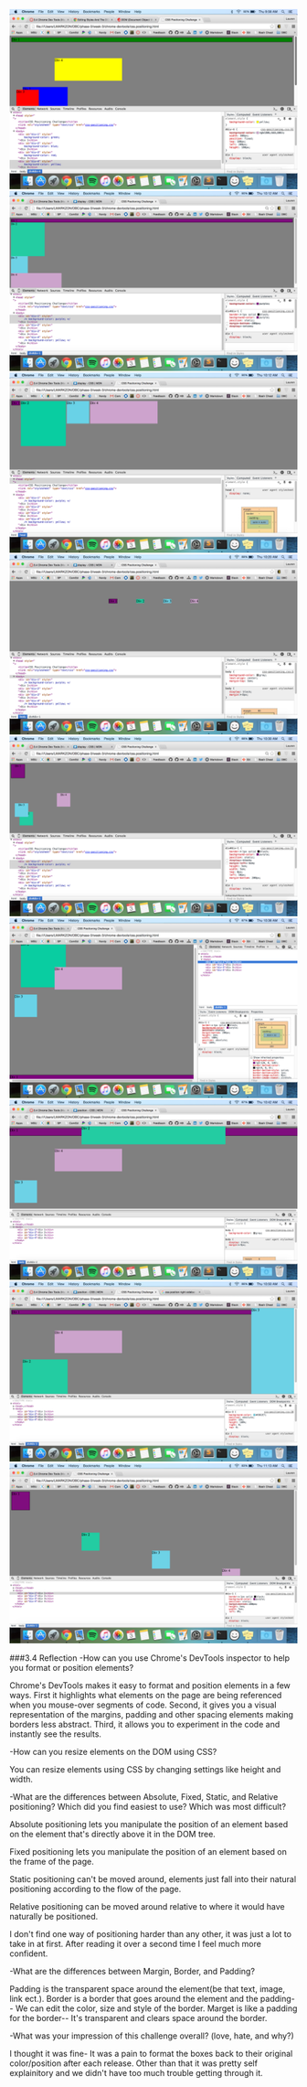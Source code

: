 ![1. Change Color](imgs/1-Change-Color.png)
![2. Columns](imgs/2-Column.png)
![3. Rows](imgs/3-Row.png)
![4. Make Equidistant](imgs/4-Make-Equidistant.png)
![5. Squares](imgs/5-Squares.png)
![6. Footer](imgs/6-Footer.png)
![7. Header](imgs/7-Header.png)
![8. Sidebar](imgs/8-Sidebar.png)
![9. Creativity (yay!)](imgs/9-Creativity.png)

###3.4 Reflection
-How can you use Chrome's DevTools inspector to help you format or position elements?

Chrome's DevTools makes it easy to format and position elements in a few ways. First it highlights what elements on the page are being referenced when you mouse-over segments of code. Second, it gives you a visual representation of the margins, padding and other spacing elements making borders less abstract. Third, it allows you to experiment in the code and instantly see the results. 

-How can you resize elements on the DOM using CSS?

You can resize elements using CSS by changing settings like height and width. 

-What are the differences between Absolute, Fixed, Static, and Relative positioning? Which did you find easiest to use? Which was most difficult?

Absolute positioning lets you manipulate the position of an element based on the element that's directly above it in the DOM tree. 

Fixed positioning lets you manipulate the position of an element based on the frame of the page. 

Static positioning can't be moved around, elements just fall into their natural positioning according to the flow of the page.

Relative positioning can be moved around relative to where it would have naturally be positioned.

I don't find one way of positioning harder than any other, it was just a lot to take in at first. After reading it over a second time I feel much more confident. 

-What are the differences between Margin, Border, and Padding?

Padding is the transparent space around the element(be that text, image, link ect.). Border is a border that goes around the element and the padding-- We can edit the color, size and style of the border. Marget is like a padding for the border-- It's transparent and clears space around the border. 

-What was your impression of this challenge overall? (love, hate, and why?)

I thought it was fine- It was a pain to format the boxes back to their original color/position after each release. Other than that it was pretty self explainitory and we didn't have too much trouble getting through it. 


